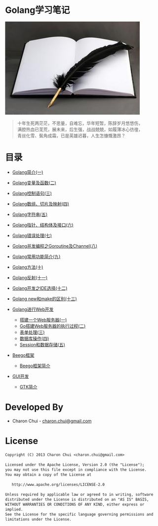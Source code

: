 Golang学习笔记  
===

![image](https://raw.githubusercontent.com/CharonChui/Pictures/master/note.jpg)

> 十年生死两茫茫，不思量，自难忘，华年短暂，陈辞岁月悠悠伤，        
> 满腔热血已芜荒，展未来，后生强，战战兢兢，如履薄冰心彷徨，            
> 青丝化雪、鬓角成霜，已是英雄迟暮，人生怎慷慨激昂？


目录
===  


- [Golang简介(一)][1]
- [Golang变量及函数(二)][2]
- [Golang控制语句(三)][3]
- [Golang数组、切片及映射(四)][4]
- [Golang字符串(五)][5]
- [Golang指针、结构体及接口(六)][6]
- [Golang错误处理(七)][7]
- [Golang并发编程之Goroutine及Channel(八)][8]
- [Golang常用功能简介(九)][9]
- [Golang方法(十)][10]
- [Golang反射(十一)][11]
- [Golang开发之IDE选择(十二)][12]
- [Golang new和make的区别(十三)][16]



- [Golang进行Web开发][13]
    - [搭建一个Web服务器(一)][14]
    - [Go搭建Web服务器的执行过程(二)][15]
    - [表单处理(三)][17]
    - [数据库操作(四)][18]
    - [Session和数据存储(五)][19]
    

- [Beego框架][20]
    - [Beego框架简介][21]

- [GUI开发][22]
    - [GTK简介][23]




[1]:  https://github.com/CharonChui/GolangStudyNote/blob/master/1.Golang%E7%AE%80%E4%BB%8B(%E4%B8%80).md       "Golang简介(一)"
[2]:  https://github.com/CharonChui/GolangStudyNote/blob/master/2.Golang%E5%8F%98%E9%87%8F%E5%8F%8A%E5%87%BD%E6%95%B0(%E4%BA%8C).md "Golang变量及函数(二)"
[3]: https://github.com/CharonChui/GolangStudyNote/blob/master/3.Golang%E6%8E%A7%E5%88%B6%E8%AF%AD%E5%8F%A5(%E4%B8%89).md    "Golang控制语句(三)"
[4]: https://github.com/CharonChui/GolangStudyNote/blob/master/4.Golang%E6%95%B0%E7%BB%84%E3%80%81%E5%88%87%E7%89%87%E5%8F%8A%E6%98%A0%E5%B0%84(%E5%9B%9B).md    "Golang数组、切片及映射(四)"
[5]:  https://github.com/CharonChui/GolangStudyNote/blob/master/5.Golang%E5%AD%97%E7%AC%A6%E4%B8%B2(%E4%BA%94).md  "Golang字符串(五)"
[6]:  https://github.com/CharonChui/GolangStudyNote/blob/master/6.Golang%E6%8C%87%E9%92%88%E3%80%81%E7%BB%93%E6%9E%84%E4%BD%93%E5%8F%8A%E6%8E%A5%E5%8F%A3(%E5%85%AD).md "Golang指针、结构体及接口(六)"
[7]:  https://github.com/CharonChui/GolangStudyNote/blob/master/7.Golang%E9%94%99%E8%AF%AF%E5%A4%84%E7%90%86(%E4%B8%83).md  "Golang错误处理(七)"
[8]:  https://github.com/CharonChui/GolangStudyNote/blob/master/8.Golang%E5%B9%B6%E5%8F%91%E7%BC%96%E7%A8%8B%E4%B9%8BGoroutine%E5%8F%8AChannel(%E5%85%AB).md  "Golang并发编程之Goroutine及Channel(八)"
[9]:  https://github.com/CharonChui/GolangStudyNote/blob/master/9.Golang%E5%B8%B8%E7%94%A8%E5%8A%9F%E8%83%BD%E7%AE%80%E4%BB%8B(%E4%B9%9D).md  "Golang常用功能简介(九)"
[10]:  https://github.com/CharonChui/GolangStudyNote/blob/master/10.Golang%E6%96%B9%E6%B3%95(%E5%8D%81).md  "Golang方法(十)"
[11]:  https://github.com/CharonChui/GolangStudyNote/blob/master/11.Golang%E5%8F%8D%E5%B0%84(%E5%8D%81%E4%B8%80).md  "Golang反射(十一)"
[12]:  https://github.com/CharonChui/GolangStudyNote/blob/master/12.Golang%E5%BC%80%E5%8F%91%E4%B9%8BIDE%E9%80%89%E6%8B%A9(%E5%8D%81%E4%BA%8C).md  "Golang开发之IDE选择(十二)"

[13]:  https://github.com/CharonChui/GolangStudyNote/blob/master/13.Golang%20new%E5%92%8Cmake%E7%9A%84%E5%8C%BA%E5%88%AB(%E5%8D%81%E4%B8%89).md  "Golang进行Web开发"
[14]: https://github.com/CharonChui/GolangStudyNote/blob/master/Golang%E8%BF%9B%E8%A1%8CWeb%E5%BC%80%E5%8F%91/%E6%90%AD%E5%BB%BA%E4%B8%80%E4%B8%AAWeb%E6%9C%8D%E5%8A%A1%E5%99%A8(%E4%B8%80).md   "搭建一个Web服务器(一).md"
[15]: https://github.com/CharonChui/GolangStudyNote/blob/master/Golang%E8%BF%9B%E8%A1%8CWeb%E5%BC%80%E5%8F%91/Go%E6%90%AD%E5%BB%BAWeb%E6%9C%8D%E5%8A%A1%E5%99%A8%E7%9A%84%E6%89%A7%E8%A1%8C%E8%BF%87%E7%A8%8B(%E4%BA%8C).md   "Go搭建Web服务器的执行过程(二).md"
[16]: https://github.com/CharonChui/GolangStudyNote/blob/master/Golang%20new%E5%92%8Cmake%E7%9A%84%E5%8C%BA%E5%88%AB(%E5%8D%81%E4%B8%89).md   "Golang new和make的区别(十三)"
[17]: https://github.com/CharonChui/GolangStudyNote/blob/master/Golang%E8%BF%9B%E8%A1%8CWeb%E5%BC%80%E5%8F%91/3.%E8%A1%A8%E5%8D%95%E5%A4%84%E7%90%86(%E4%B8%89).md  "表单处理(三)"
[18]: https://github.com/CharonChui/GolangStudyNote/blob/master/Golang%E8%BF%9B%E8%A1%8CWeb%E5%BC%80%E5%8F%91/4.%E6%95%B0%E6%8D%AE%E5%BA%93%E6%93%8D%E4%BD%9C(%E5%9B%9B).md  "数据库操作(四)"
[19]: https://github.com/CharonChui/GolangStudyNote/blob/master/Golang%E8%BF%9B%E8%A1%8CWeb%E5%BC%80%E5%8F%91/5.Session%E5%92%8C%E6%95%B0%E6%8D%AE%E5%AD%98%E5%82%A8(%E4%BA%94).md  "Session和数据存储(五)"
[20]: https://github.com/CharonChui/GolangStudyNote/tree/master/Beego%E6%A1%86%E6%9E%B6   "Beego框架"
[21]: https://github.com/CharonChui/GolangStudyNote/blob/master/Beego%E6%A1%86%E6%9E%B6/1.Beego%E6%A1%86%E6%9E%B6%E7%AE%80%E4%BB%8B(%E4%B8%80).md  "Beego框架简介"
[22]:  "GUI开发"
[23]:  "GTK简介"





Developed By
===

 * Charon Chui - <charon.chui@gmail.com>


License
===

    Copyright (C) 2013 Charon Chui <charon.chui@gmail.com>

    Licensed under the Apache License, Version 2.0 (the "License");
    you may not use this file except in compliance with the License.
    You may obtain a copy of the License at

       http://www.apache.org/licenses/LICENSE-2.0

    Unless required by applicable law or agreed to in writing, software
    distributed under the License is distributed on an "AS IS" BASIS,
    WITHOUT WARRANTIES OR CONDITIONS OF ANY KIND, either express or implied.
    See the License for the specific language governing permissions and
    limitations under the License.
